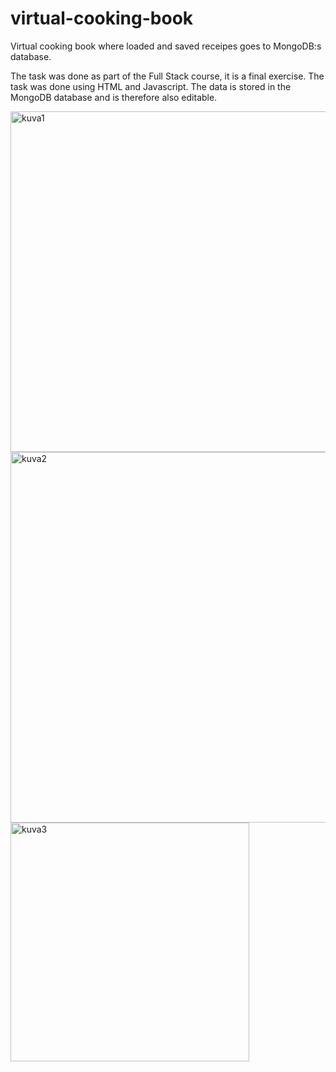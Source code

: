 # virtual-cooking-book
Virtual cooking book where loaded and saved receipes goes to MongoDB:s database.

The task was done as part of the Full Stack course, it is a final exercise. The task was done using HTML and Javascript. The data is stored in the MongoDB database and is therefore also editable.

<img width="545" alt="kuva1" src="https://github.com/hennamaarit/virtual-cooking-book/assets/101903851/6f1ba1b7-0ac0-4067-ac34-0ec07d08a8dd">

<img width="593" alt="kuva2" src="https://github.com/hennamaarit/virtual-cooking-book/assets/101903851/4be58f69-e007-4506-927c-15a5b6edb768">

<img width="382" alt="kuva3" src="https://github.com/hennamaarit/virtual-cooking-book/assets/101903851/391122ec-c78d-4c56-953d-b8bf2cc0f67e">
